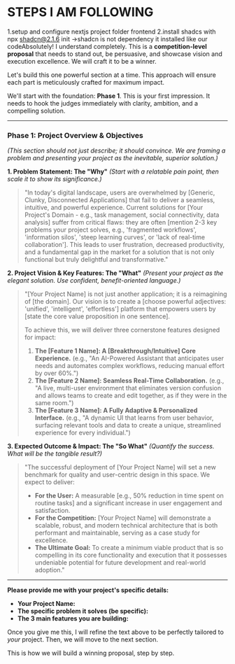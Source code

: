 # STEPS I AM FOLLOWING
1.setup and configure nextjs project folder frontend
2.install shadcs with npx shadcn@2.1.6 init ->shadcn is not dependency it installed like our codeAbsolutely! I understand completely. This is a **competition-level proposal** that needs to stand out, be persuasive, and showcase vision and execution excellence. We will craft it to be a winner.

Let's build this one powerful section at a time. This approach will ensure each part is meticulously crafted for maximum impact.

We'll start with the foundation: **Phase 1**. This is your first impression. It needs to hook the judges immediately with clarity, ambition, and a compelling solution.

---

### **Phase 1: Project Overview & Objectives**

*(This section should not just describe; it should convince. We are framing a problem and presenting your project as the inevitable, superior solution.)*

**1. Problem Statement: The "Why"**
*(Start with a relatable pain point, then scale it to show its significance.)*

> "In today's digital landscape, users are overwhelmed by [Generic, Clunky, Disconnected Applications] that fail to deliver a seamless, intuitive, and powerful experience. Current solutions for [Your Project's Domain - e.g., task management, social connectivity, data analysis] suffer from critical flaws: they are often [mention 2-3 key problems your project solves, e.g., 'fragmented workflows', 'information silos', 'steep learning curves', or 'lack of real-time collaboration']. This leads to user frustration, decreased productivity, and a fundamental gap in the market for a solution that is not only functional but truly delightful and transformative."

**2. Project Vision & Key Features: The "What"**
*(Present your project as the elegant solution. Use confident, benefit-oriented language.)*

> "[Your Project Name] is not just another application; it is a reimagining of [the domain]. Our vision is to create a [choose powerful adjectives: 'unified', 'intelligent', 'effortless'] platform that empowers users by [state the core value proposition in one sentence].
>
> To achieve this, we will deliver three cornerstone features designed for impact:
>
> 1.  **The [Feature 1 Name]: A [Breakthrough/Intuitive] Core Experience.** (e.g., "An AI-Powered Assistant that anticipates user needs and automates complex workflows, reducing manual effort by over 60%.")
> 2.  **The [Feature 2 Name]: Seamless Real-Time Collaboration.** (e.g., "A live, multi-user environment that eliminates version confusion and allows teams to create and edit together, as if they were in the same room.")
> 3.  **The [Feature 3 Name]: A Fully Adaptive & Personalized Interface.** (e.g., "A dynamic UI that learns from user behavior, surfacing relevant tools and data to create a unique, streamlined experience for every individual.")

**3. Expected Outcome & Impact: The "So What"**
*(Quantify the success. What will be the tangible result?)*

> "The successful deployment of [Your Project Name] will set a new benchmark for quality and user-centric design in this space. We expect to deliver:
>
> *   **For the User:** A measurable [e.g., 50% reduction in time spent on routine tasks] and a significant increase in user engagement and satisfaction.
> *   **For the Competition:** [Your Project Name] will demonstrate a scalable, robust, and modern technical architecture that is both performant and maintainable, serving as a case study for excellence.
> *   **The Ultimate Goal:** To create a minimum viable product that is so compelling in its core functionality and execution that it possesses undeniable potential for future development and real-world adoption."

---

**Please provide me with your project's specific details:**

*   **Your Project Name:**
*   **The specific problem it solves (be specific):**
*   **The 3 main features you are building:**

Once you give me this, I will refine the text above to be perfectly tailored to *your* project. Then, we will move to the next section.

This is how we will build a winning proposal, step by step.